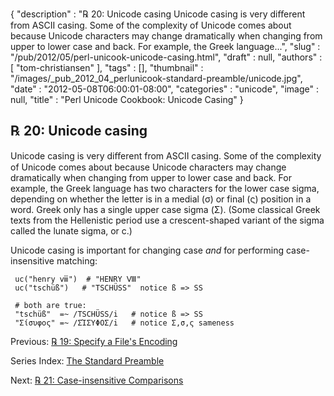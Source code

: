 {
   "description" : "℞ 20: Unicode casing Unicode casing is very diﬀerent from ASCII casing. Some of the complexity of Unicode comes about because Unicode characters may change dramatically when changing from upper to lower case and back. For example, the Greek language...",
   "slug" : "/pub/2012/05/perl-unicook-unicode-casing.html",
   "draft" : null,
   "authors" : [
      "tom-christiansen"
   ],
   "tags" : [],
   "thumbnail" : "/images/_pub_2012_04_perlunicook-standard-preamble/unicode.jpg",
   "date" : "2012-05-08T06:00:01-08:00",
   "categories" : "unicode",
   "image" : null,
   "title" : "Perl Unicode Cookbook: Unicode Casing"
}



℞ 20: Unicode casing
--------------------

Unicode casing is very diﬀerent from ASCII casing. Some of the complexity of Unicode comes about because Unicode characters may change dramatically when changing from upper to lower case and back. For example, the Greek language has two characters for the lower case sigma, depending on whether the letter is in a medial (σ) or final (ς) position in a word. Greek only has a single upper case sigma (Σ). (Some classical Greek texts from the Hellenistic period use a crescent-shaped variant of the sigma called the lunate sigma, or ϲ.)

Unicode casing is important for changing case *and* for performing case-insensitive matching:

     uc("henry ⅷ")  # "HENRY Ⅷ"
     uc("tschüß")   # "TSCHÜSS"  notice ß => SS

     # both are true:
     "tschüß"  =~ /TSCHÜSS/i   # notice ß => SS
     "Σίσυφος" =~ /ΣΊΣΥΦΟΣ/i   # notice Σ,σ,ς sameness

Previous: [℞ 19: Specify a File's Encoding](/pub/2012/05/perlunicook-specify-a-files-encoding.html)

Series Index: [The Standard Preamble](/pub/2012/04/perlunicook-standard-preamble.html)

Next: [℞ 21: Case-insensitive Comparisons](/pub/2012/05/perlunicook-case-insensitive-comparisons.html)

